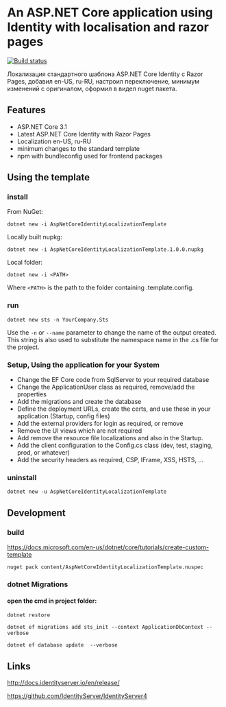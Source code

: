 # An ASP.NET Core application using Identity with localisation and razor pages

[![Build status](https://ci.appveyor.com/api/projects/status/1ocot03h7hs38siq?svg=true)](https://ci.appveyor.com/project/alekseyaz/aspnetcoreidentitylocalizationtemplate)

Локализация стандартного шаблона ASP.NET Core Identity с Razor Pages, добавил en-US, ru-RU, настроил переключение, минимум изменений с оригиналом, оформил в видел nuget пакета.

## Features

- ASP.NET Core 3.1
- Latest ASP.NET Core Identity with Razor Pages
- Localization en-US, ru-RU
- minimum changes to the standard template
- npm with bundleconfig used for frontend packages

## Using the template

### install

From NuGet:

```
dotnet new -i AspNetCoreIdentityLocalizationTemplate
```

Locally built nupkg:

```
dotnet new -i AspNetCoreIdentityLocalizationTemplate.1.0.0.nupkg
```

Local folder:

```
dotnet new -i <PATH>
```

Where `<PATH>` is the path to the folder containing .template.config.

### run

```
dotnet new sts -n YourCompany.Sts
```

Use the `-n` or `--name` parameter to change the name of the output created. This string is also used to substitute the namespace name in the .cs file for the project.

### Setup, Using the application for your System

- Change the EF Core code from SqlServer to your required database
- Change the ApplicationUser class as required, remove/add the properties
- Add the migrations and create the database
- Define the deployment URLs, create the certs, and use these in your application (Startup, config files)
- Add the external providers for login as required, or remove
- Remove the UI views which are not required
- Add remove the resource file localizations and also in the Startup.
- Add the client configuration to the Config.cs class (dev, test, staging, prod, or whatever)
- Add the security headers as required, CSP, IFrame, XSS, HSTS, ...

### uninstall

```
dotnet new -u AspNetCoreIdentityLocalizationTemplate
```

## Development

### build

https://docs.microsoft.com/en-us/dotnet/core/tutorials/create-custom-template

```
nuget pack content/AspNetCoreIdentityLocalizationTemplate.nuspec
```

### dotnet Migrations

#### open the cmd in project folder:

```
dotnet restore

dotnet ef migrations add sts_init --context ApplicationDbContext --verbose

dotnet ef database update  --verbose
```

## Links

http://docs.identityserver.io/en/release/

https://github.com/IdentityServer/IdentityServer4
